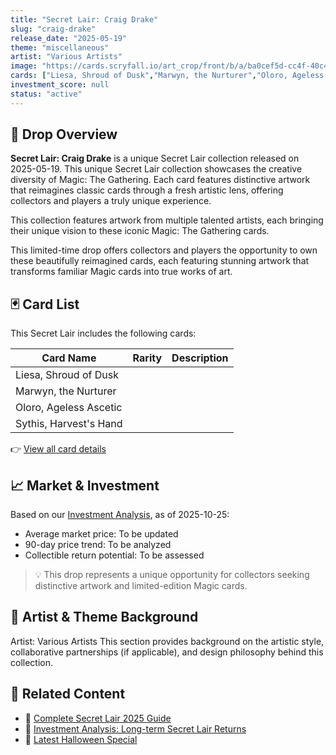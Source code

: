 ```yaml
---
title: "Secret Lair: Craig Drake"
slug: "craig-drake"
release_date: "2025-05-19"
theme: "miscellaneous"
artist: "Various Artists"
image: "https://cards.scryfall.io/art_crop/front/b/a/ba0cef5d-cc4f-40c4-aaad-d832659b4e19.jpg?1747216566"
cards: ["Liesa, Shroud of Dusk","Marwyn, the Nurturer","Oloro, Ageless Ascetic","Sythis, Harvest's Hand"]
investment_score: null
status: "active"
---
```


## 💠 Drop Overview
**Secret Lair: Craig Drake** is a unique Secret Lair collection released on 2025-05-19. This unique Secret Lair collection showcases the creative diversity of Magic: The Gathering. Each card features distinctive artwork that reimagines classic cards through a fresh artistic lens, offering collectors and players a truly unique experience.

This collection features artwork from multiple talented artists, each bringing their unique vision to these iconic Magic: The Gathering cards.

This limited-time drop offers collectors and players the opportunity to own these beautifully reimagined cards, each featuring stunning artwork that transforms familiar Magic cards into true works of art.

## 🃏 Card List
This Secret Lair includes the following cards:

| Card Name | Rarity | Description |
|-----------|---------|-------------|
| Liesa, Shroud of Dusk |  |  |
| Marwyn, the Nurturer |  |  |
| Oloro, Ageless Ascetic |  |  |
| Sythis, Harvest's Hand |  |  |

👉 [View all card details](/cards?drop=craig-drake)

## 📈 Market & Investment
Based on our [Investment Analysis](/investment/craig-drake), as of 2025-10-25:
- Average market price: To be updated
- 90-day price trend: To be analyzed
- Collectible return potential: To be assessed

> 💡 This drop represents a unique opportunity for collectors seeking distinctive artwork and limited-edition Magic cards.

## 🎨 Artist & Theme Background
Artist: Various Artists
This section provides background on the artistic style, collaborative partnerships (if applicable), and design philosophy behind this collection.

## 🔗 Related Content
- 📰 [Complete Secret Lair 2025 Guide](/news/secret-lair-2025-complete-guide)
- 💼 [Investment Analysis: Long-term Secret Lair Returns](/investment)
- 🎃 [Latest Halloween Special](/drops/secret-scare-superdrop-2025)